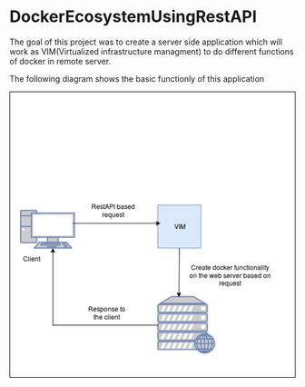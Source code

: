 # DockerEcosystemUsingRestAPI

The goal of this project was to create a server side application which will work as VIM(Virtualized infrastructure managment) to do different functions of docker in remote server. 

The following diagram shows the basic functionly of this application
 
<img src = "images/Dockerecosystem.png">
